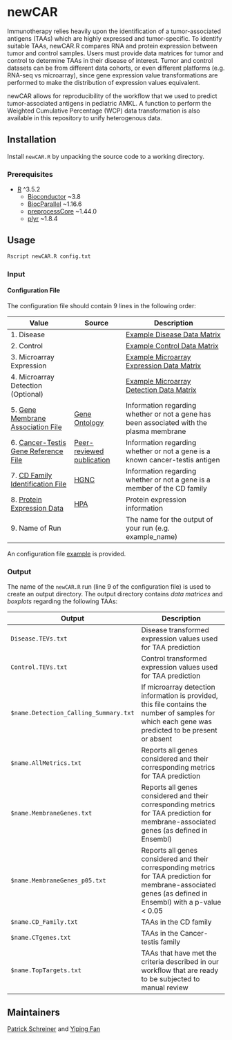 # newCAR
Immunotherapy relies heavily upon the identification of a tumor-associated antigens (TAAs) which are highly expressed and tumor-specific.  To identify suitable TAAs, newCAR.R compares RNA and protein expression between tumor and control samples. Users must provide data matrices for tumor and control to determine TAAs in their disease of interest. Tumor and control datasets can be from different data cohorts, or even different platforms (e.g. RNA-seq vs microarray), since gene expression value transformations are performed to make the distribution of expression values equivalent.

newCAR allows for reproducibility of the workflow that we used to predict tumor-associated antigens in pediatric AMKL.  A function to perform the Weighted Cumulative Percentage (WCP) data transformation is also available in this repository to unify heterogenous data.

## Installation
Install `newCAR.R` by unpacking the source code to a working directory.

### Prerequisites

* [R](https://www.r-project.org/) ^3.5.2
    * [Bioconductor](https://bioconductor.org/) ~3.8
    * [BiocParallel](https://bioconductor.org/packages/release/bioc/html/BiocParallel.html) ~1.16.6
    * [preprocessCore](https://bioconductor.org/packages/release/bioc/html/preprocessCore.html) ~1.44.0
    * [plyr](https://www.rdocumentation.org/packages/plyr/versions/1.8.4) ~1.8.4

## Usage
```bash
Rscript newCAR.R config.txt
```

### Input
#### Configuration File
The configuration file should contain 9 lines in the following order:

| Value                                |  Source | Description                                                                          |
| ------------------------------------ | ------- | ------------------------------------------------------------------------------------ |
| 1. Disease                           |           | [Example Disease Data Matrix](./example_matrices/disease_data_example.txt)        |
| 2. Control                           |         | [Example Control Data Matrix](./example_matrices/control_data_example.txt)        |
| 3. Microarray Expression             |         | [Example Microarray Expression Data Matrix](./example_matrices/microarray_expression_example.txt)        |
| 4. Microarray Detection (Optional)   |         | [Example Microarray Detection Data Matrix](./example_matrices/microarray_detection_example.txt)            |
| 5. [Gene Membrane Association File](./reference_information/membrane_association.txt)    |    [Gene Ontology](http://geneontology.org/)   | Information regarding whether or not a gene has been associated with the plasma membrane |
| 6. [Cancer-Testis Gene Reference File](./reference_information/cancer_testis.txt) |  [Peer-reviewed publication](https://www.nature.com/articles/ncomms10499)   | Information regarding whether or not a gene is a known cancer-testis antigen    |
| 7. [CD Family Identification File](./reference_information/cd_family.txt)     |   [HGNC](https://www.genenames.org/data/genegroup/#!/group/471)   | Information regarding whether or not a gene is a member of the CD family          |
| 8. [Protein Expression Data](./reference_information/protein.txt)    |   [HPA](https://www.proteinatlas.org/about/download)       | Protein expression information        |
| 9. Name of Run                       |  | The name for the output of your run (e.g. example_name)                                                                          |

An configuration file [example](example_config.txt) is provided.

### Output
The name of the `newCAR.R` run (line 9 of the configuration file) is used to create an output directory.  The output directory contains *data matrices* and *boxplots* regarding the following TAAs:

| Output                        | Description                                                                                                            |
| ----------------------------- | ---------------------------------------------------------------------------------------------------------------------- |
| `Disease.TEVs.txt`               | Disease transformed expression values used for TAA prediction |
| `Control.TEVs.txt`               | Control transformed expression values used for TAA prediction |
| `$name.Detection_Calling_Summary.txt` | If microarray detection information is provided, this file contains the number of samples for which each gene was predicted to be present or absent |
| `$name.AllMetrics.txt`           | Reports all genes considered and their corresponding metrics for TAA prediction                                |
| `$name.MembraneGenes.txt`     | Reports all genes considered and their corresponding metrics for TAA prediction for membrane-associated genes (as defined in Ensembl)                              |
| `$name.MembraneGenes_p05.txt`     | Reports all genes considered and their corresponding metrics for TAA prediction for membrane-associated genes (as defined in Ensembl) with a p-value < 0.05                             |
| `$name.CD_Family.txt`            | TAAs in the CD family                                                                                                      |
| `$name.CTgenes.txt`              | TAAs in the Cancer-testis family                                                                                                  |                                                                          |
| `$name.TopTargets.txt`           | TAAs that have met the criteria described in our workflow that are ready to be subjected to manual review                                             |

## Maintainers
[Patrick Schreiner](https://github.com/pschreiner) and [Yiping Fan](https://www.stjude.org/directory/f/yiping-fan.html)
